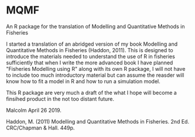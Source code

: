 # MQMF
An R package for the translation of Modelling and Quantitative Methods in Fisheries

I started a translation of an abridged version of my book Modelling and Quantitative Methods in Fisheries (Haddon, 2011). This is designed to introduce the materials needed to understand the use of R in fisheries sufficiently that when I write the more advanced book I have planned "Fisheries Modelling using R" along with its own R package, I will not have to include too much introductory material but can assume the reasder will know how to fit a model in R and how to run a simulation model.

This R package are very much a draft of the what I hope will become a finsihed product in the not too distant future.

Malcolm
April 26 2019.

Haddon, M. (2011) Modelling and Quantitative Methods in Fisheries. 2nd Ed. CRC/Chapman & Hall. 449p.

